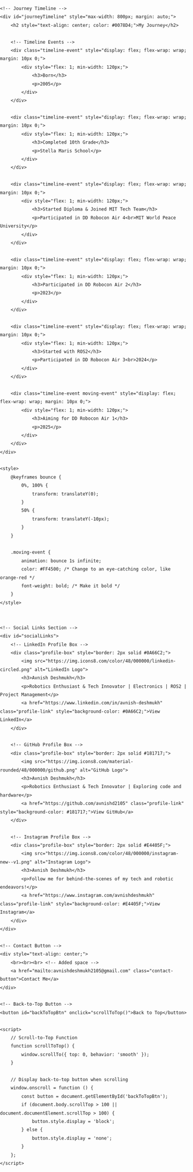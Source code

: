 <html lang="en">
<head>
    <meta charset="UTF-8">
    <meta name="viewport" content="width=device-width, initial-scale=1.0">
    <title>Avnish Deshmukh - Robotics Enthusiast</title>
    <link rel="icon" sizes="32x32" href="favicon-32x32.png" type="image/png">
    <link rel="icon" sizes="16x16" href="favicon-16x16.png" type="image/png">
    <style>
        /* General Styles */
        body {
            font-family: Arial, sans-serif;
            line-height: 1.6;
            margin: 0;
            padding: 0;
            box-sizing: border-box;
        }

        h1, h2, h3 {
            margin: 0;
        }

        p {
            margin: 10px 0;
        }

        /* Flex Layout for Profile Section */
        .profile-container {
            display: flex;
            flex-wrap: wrap;
            justify-content: center;
            align-items: center;
            margin: 20px;
        }

        .profile-container img {
            border-radius: 50%;
            width: 200px;
            height: 200px;
            margin: 10px;
            max-width: 100%;
            height: auto;
        }

        .profile-text {
            max-width: 600px;
            text-align: center;
            margin: 10px;
        }

        /* Journey Timeline */
        #journeyTimeline {
            position: relative;
            max-width: 100%;
            margin: 0 auto 40px;
            padding: 20px 20px 20px 30px;
            border-left: 4px solid #0078D4;
            background-color: #f9f9f9;
        }

        .timeline-event {
            margin: 20px 0;
            position: relative;
            padding-left: 60px;
        }

        .timeline-event::before {
            content: attr(data-year);
            font-weight: bold;
            color: #0078D4;
            position: absolute;
            left: -70px;
            top: 0;
            font-size: 0.9em;
        }

        .timeline-event::after {
            content: '';
            position: absolute;
            left: -7px;
            top: 0;
            width: 16px;
            height: 16px;
            background-color: #0078D4;
            border-radius: 50%;
        }

        .timeline-event > div {
            background: white;
            padding: 10px;
            border-radius: 8px;
            box-shadow: 0 2px 5px rgba(0, 0, 0, 0.2);
        }

        .timeline-event h3 {
            color: #0078D4;
        }

        /* Social Links Section */
        #socialLinks {
            display: flex;
            flex-wrap: wrap;
            justify-content: space-between;
            gap: 20px;
            margin-top: 20px;
        }

        .profile-box {
            border-radius: 12px;
            padding: 15px;
            flex: 1 1 300px;
            display: flex;
            flex-direction: column;
            align-items: center;
            background-color: #f0f8ff;
            transition: transform 0.3s;
            min-width: 250px;
        }

        .profile-box img {
            border-radius: 50%;
            margin-bottom: 10px;
            width: 48px;
            height: 48px;
        }

        .profile-link {
            text-decoration: none;
            color: white;
            padding: 5px 8px;
            border-radius: 8px;
            margin-top: 10px;
            display: inline-block;
        }

        /* Contact Button */
        .contact-button {
            display: inline-block;
            border-radius: 12px;
            background-color: #0078D4;
            color: white;
            text-decoration: none;
            padding: 10px 20px;
            transition: background-color 0.3s, transform 0.3s;
            margin: 60px 0 20px; /* Added margin for spacing */
        }

        .contact-button:hover {
            background-color: #005999;
            transform: scale(1.05);
        }

        /* Back-to-Top Button */
        #backToTopBtn {
            display: none;
            position: fixed;
            bottom: 40px;
            right: 40px;
            background-color: #333;
            color: white;
            border: none;
            padding: 10px 20px;
            border-radius: 5px;
            cursor: pointer;
            z-index: 1000;
        }

        /* Responsive Design */
        @media (max-width: 768px) {
            .profile-container {
                flex-direction: column;
            }

            .timeline-event {
                padding-left: 50px;
            }

            .timeline-event::before {
                left: -55px;
            }

            #socialLinks {
                flex-direction: column;
            }

            .profile-box {
                margin: 10px 0;
            }

            #backToTopBtn {
                padding: 8px 16px;
                font-size: 0.9em;
                bottom: 20px;
            }
        }

        @media (max-width: 480px) {
            .timeline-event {
                padding-left: 30px; /* Reduced padding for smaller screens */
            }

            .timeline-event::before {
                left: -30px; /* Adjust year label position */
                font-size: 0.8em; /* Smaller font size for mobile */
            }

            .timeline-event > div {
                padding: 10px; /* Adjust padding */
            }
        }
    </style>
</head>
<body>

<!-- Profile Section -->
<div class="profile-container" style="text-align: center; margin-top: 20px;">
    <img id="profilePicture" src="./profile_picture.jpeg" alt="Profile Picture" style="width: 200px; height: auto; transform: scale(0); transition: transform 0.5s ease-in-out;" />
    <div class="profile-text">
        <h2 style="color: #0078D4;">Hi! I am Avnish Deshmukh.</h2>
        <h2 style="color: #0078D4; margin: 5px 0;">Robotics Enthusiast & Tech Innovator</h2>
        <p>
            A 🤖 robotics enthusiast, tech team member at MTT ROBOCON, and a dedicated learner passionate about 🔧 electronics, 💻 coding, and 🛠️ mechanical design. 
            I love solving complex problems and pushing the boundaries of technology. Living with ⚡ epilepsy has taught me resilience and has been an integral 
            part of my journey, shaping who I am today. Welcome to my personal website, where I share my projects, experiences, and insights from the world of 
            robotics and beyond! 🚀
        </p>
    </div>
</div>

<script>
    // Wait for the image to load before scaling it
    window.onload = function() {
        const img = document.getElementById('profilePicture');
        img.style.transform = 'scale(1)'; // Zoom in the image
    };
</script>

<div class="logo-slider-container">
    <div class="logo-slider">
        <div class="logo-group">
            <!-- Images here -->
        </div>
            <img src="./logos/logo1.png" alt="Logo 1">
            <img src="./logos/logo2.png" alt="Logo 2">
            <img src="./logos/logo3.png" alt="Logo 3">
            <img src="./logos/logo4.png" alt="Logo 4">
            <img src="./logos/logo5.png" alt="Logo 5">
            <img src="./logos/logo6.png" alt="Logo 6">
            <img src="./logos/logo7.png" alt="Logo 7">
            <img src="./logos/logo8.png" alt="Logo 8">
            <img src="./logos/logo9.png" alt="Logo 9">
            <img src="./logos/logo10.png" alt="Logo 10">
            <img src="./logos/logo11.png" alt="Logo 11">
            <img src="./logos/logo12.png" alt="Logo 12">
            <img src="./logos/logo13.png" alt="Logo 13">
            <img src="./logos/logo14.png" alt="Logo 14">
            <img src="./logos/logo15.png" alt="Logo 15">
            <img src="./logos/logo16.png" alt="Logo 16">
            <img src="./logos/logo17.png" alt="Logo 17">
            <img src="./logos/logo18.png" alt="Logo 18">
            <img src="./logos/logo19.png" alt="Logo 19">
            <img src="./logos/logo20.png" alt="Logo 20">
            <img src="./logos/logo21.png" alt="Logo 21">
            <img src="./logos/logo22.png" alt="Logo 22">
            <img src="./logos/logo23.png" alt="Logo 23">
        <div class="logo-group">
            <img src="./logos/logo1.png" alt="Logo 1">
            <img src="./logos/logo2.png" alt="Logo 2">
            <img src="./logos/logo3.png" alt="Logo 3">
            <img src="./logos/logo4.png" alt="Logo 4">
            <img src="./logos/logo5.png" alt="Logo 5">
            <img src="./logos/logo6.png" alt="Logo 6">
            <img src="./logos/logo7.png" alt="Logo 7">
            <img src="./logos/logo8.png" alt="Logo 8">
            <img src="./logos/logo9.png" alt="Logo 9">
            <img src="./logos/logo10.png" alt="Logo 10">
            <img src="./logos/logo11.png" alt="Logo 11">
            <img src="./logos/logo12.png" alt="Logo 12">
            <img src="./logos/logo13.png" alt="Logo 13">
            <img src="./logos/logo14.png" alt="Logo 14">
            <img src="./logos/logo15.png" alt="Logo 15">
            <img src="./logos/logo16.png" alt="Logo 16">
            <img src="./logos/logo17.png" alt="Logo 17">
            <img src="./logos/logo18.png" alt="Logo 18">
            <img src="./logos/logo19.png" alt="Logo 19">
            <img src="./logos/logo20.png" alt="Logo 20">
            <img src="./logos/logo21.png" alt="Logo 21">
            <img src="./logos/logo22.png" alt="Logo 22">
            <img src="./logos/logo23.png" alt="Logo 23">
        </div>
    </div>
</div>

<style>
    .logo-slider-container {
        width: 100vw;
        overflow: hidden;
        margin: 0;
        padding: 0;
        height: 120px; /* Adjust to desired height */
        position: relative; /* Keeps it in the document flow */
    }

    .logo-slider {
        display: flex;
        animation: scroll 30s linear infinite;
    }

    .logo-group {
        display: flex;
        gap: 40px;
    }

    .logo-slider img {
        width: 150px;
        height: 80px;
        border-radius: 15px;
    }

    @keyframes scroll {
        0% {
            transform: translateX(0);
        }
        100% {
            transform: translateX(-100%);
        }
    }
</style>

    <!-- Journey Timeline -->
    <div id="journeyTimeline" style="max-width: 800px; margin: auto;">
        <h2 style="text-align: center; color: #0078D4;">My Journey</h2>
    
        <!-- Timeline Events -->
        <div class="timeline-event" style="display: flex; flex-wrap: wrap; margin: 10px 0;">
            <div style="flex: 1; min-width: 120px;">
                <h3>Born</h3>
                <p>2005</p>
            </div>
        </div>
    
        <div class="timeline-event" style="display: flex; flex-wrap: wrap; margin: 10px 0;">
            <div style="flex: 1; min-width: 120px;">
                <h3>Completed 10th Grade</h3>
                <p>Stella Maris School</p>
            </div>
        </div>
    
        <div class="timeline-event" style="display: flex; flex-wrap: wrap; margin: 10px 0;">
            <div style="flex: 1; min-width: 120px;">
                <h3>Started Diploma & Joined MIT Tech Team</h3>
                <p>Participated in DD Robocon Air 4<br>MIT World Peace University</p>
            </div>
        </div>
    
        <div class="timeline-event" style="display: flex; flex-wrap: wrap; margin: 10px 0;">
            <div style="flex: 1; min-width: 120px;">
                <h3>Participated in DD Robocon Air 2</h3>
                <p>2023</p>
            </div>
        </div>
    
        <div class="timeline-event" style="display: flex; flex-wrap: wrap; margin: 10px 0;">
            <div style="flex: 1; min-width: 120px;">
                <h3>Started with ROS2</h3>
                <p>Participated in DD Robocon Air 3<br>2024</p>
            </div>
        </div>
    
        <div class="timeline-event moving-event" style="display: flex; flex-wrap: wrap; margin: 10px 0;">
            <div style="flex: 1; min-width: 120px;">
                <h3>Aiming for DD Robocon Air 1</h3>
                <p>2025</p>
            </div>
        </div>
    </div>
    
    <style>
        @keyframes bounce {
            0%, 100% {
                transform: translateY(0);
            }
            50% {
                transform: translateY(-10px);
            }
        }
    
        .moving-event {
            animation: bounce 1s infinite;
            color: #FF4500; /* Change to an eye-catching color, like orange-red */
            font-weight: bold; /* Make it bold */
        }
    </style>


    <!-- Social Links Section -->
    <div id="socialLinks">
        <!-- LinkedIn Profile Box -->
        <div class="profile-box" style="border: 2px solid #0A66C2;">
            <img src="https://img.icons8.com/color/48/000000/linkedin-circled.png" alt="LinkedIn Logo">
            <h3>Avnish Deshmukh</h3>
            <p>Robotics Enthusiast & Tech Innovator | Electronics | ROS2 | Project Management</p>
            <a href="https://www.linkedin.com/in/avnish-deshmukh" class="profile-link" style="background-color: #0A66C2;">View LinkedIn</a>
        </div>

        <!-- GitHub Profile Box -->
        <div class="profile-box" style="border: 2px solid #181717;">
            <img src="https://img.icons8.com/material-rounded/48/000000/github.png" alt="GitHub Logo">
            <h3>Avnish Deshmukh</h3>
            <p>Robotics Enthusiast & Tech Innovator | Exploring code and hardware</p>
            <a href="https://github.com/avnishd2105" class="profile-link" style="background-color: #181717;">View GitHub</a>
        </div>

        <!-- Instagram Profile Box -->
        <div class="profile-box" style="border: 2px solid #E4405F;">
            <img src="https://img.icons8.com/color/48/000000/instagram-new--v1.png" alt="Instagram Logo">
            <h3>Avnish Deshmukh</h3>
            <p>Follow me for behind-the-scenes of my tech and robotic endeavors!</p>
            <a href="https://www.instagram.com/avnishdeshmukh" class="profile-link" style="background-color: #E4405F;">View Instagram</a>
        </div>
    </div>

    <!-- Contact Button -->
    <div style="text-align: center;">
        <br><br><br> <!-- Added space -->
        <a href="mailto:avnishdeshmukh2105@gmail.com" class="contact-button">Contact Me</a>
    </div>

    <!-- Back-to-Top Button -->
    <button id="backToTopBtn" onclick="scrollToTop()">Back to Top</button>

    <script>
        // Scroll-to-Top Function
        function scrollToTop() {
            window.scrollTo({ top: 0, behavior: 'smooth' });
        }

        // Display back-to-top button when scrolling
        window.onscroll = function () {
            const button = document.getElementById('backToTopBtn');
            if (document.body.scrollTop > 100 || document.documentElement.scrollTop > 100) {
                button.style.display = 'block';
            } else {
                button.style.display = 'none';
            }
        };
    </script>

</body>
</html>
